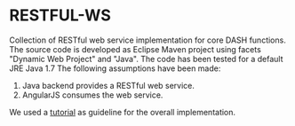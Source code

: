 RESTFUL-WS 
==========



Collection of RESTful web service implementation for core DASH functions. The source code is developed as Eclipse Maven project using facets "Dynamic Web Project" and "Java". The code has been tested for a default JRE Java 1.7 The following assumptions have been made:

1. Java backend provides a RESTful web service.  
2. AngularJS consumes the web service.

We used a [tutorial](http://www.codingpedia.org/ama/tutorial-rest-api-design-and-implementation-in-java-with-jersey-and-spring/) as guideline for the overall implementation.

